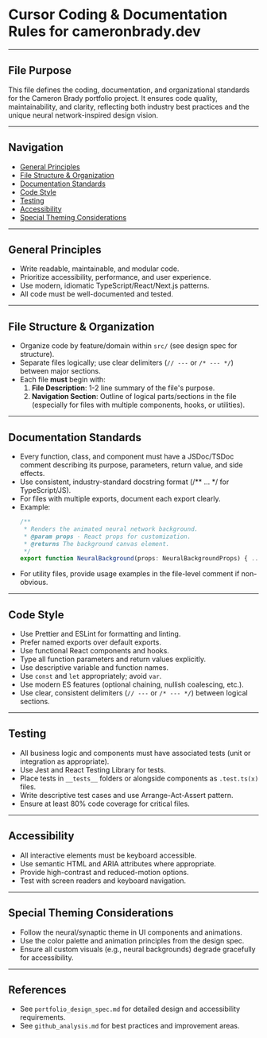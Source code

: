 # Cursor Coding & Documentation Rules for cameronbrady.dev

---

## File Purpose
This file defines the coding, documentation, and organizational standards for the Cameron Brady portfolio project. It ensures code quality, maintainability, and clarity, reflecting both industry best practices and the unique neural network-inspired design vision.

---

## Navigation
- [General Principles](#general-principles)
- [File Structure & Organization](#file-structure--organization)
- [Documentation Standards](#documentation-standards)
- [Code Style](#code-style)
- [Testing](#testing)
- [Accessibility](#accessibility)
- [Special Theming Considerations](#special-theming-considerations)

---

## General Principles
- Write readable, maintainable, and modular code.
- Prioritize accessibility, performance, and user experience.
- Use modern, idiomatic TypeScript/React/Next.js patterns.
- All code must be well-documented and tested.

---

## File Structure & Organization
- Organize code by feature/domain within `src/` (see design spec for structure).
- Separate files logically; use clear delimiters (`// ---` or `/* --- */`) between major sections.
- Each file **must** begin with:
  1. **File Description**: 1-2 line summary of the file's purpose.
  2. **Navigation Section**: Outline of logical parts/sections in the file (especially for files with multiple components, hooks, or utilities).

---

## Documentation Standards
- Every function, class, and component must have a JSDoc/TSDoc comment describing its purpose, parameters, return value, and side effects.
- Use consistent, industry-standard docstring format (/** ... */ for TypeScript/JS).
- For files with multiple exports, document each export clearly.
- Example:
  ```typescript
  /**
   * Renders the animated neural network background.
   * @param props - React props for customization.
   * @returns The background canvas element.
   */
  export function NeuralBackground(props: NeuralBackgroundProps) { ... }
  ```
- For utility files, provide usage examples in the file-level comment if non-obvious.

---

## Code Style
- Use Prettier and ESLint for formatting and linting.
- Prefer named exports over default exports.
- Use functional React components and hooks.
- Type all function parameters and return values explicitly.
- Use descriptive variable and function names.
- Use `const` and `let` appropriately; avoid `var`.
- Use modern ES features (optional chaining, nullish coalescing, etc.).
- Use clear, consistent delimiters (`// ---` or `/* --- */`) between logical sections.

---

## Testing
- All business logic and components must have associated tests (unit or integration as appropriate).
- Use Jest and React Testing Library for tests.
- Place tests in `__tests__` folders or alongside components as `.test.ts(x)` files.
- Write descriptive test cases and use Arrange-Act-Assert pattern.
- Ensure at least 80% code coverage for critical files.

---

## Accessibility
- All interactive elements must be keyboard accessible.
- Use semantic HTML and ARIA attributes where appropriate.
- Provide high-contrast and reduced-motion options.
- Test with screen readers and keyboard navigation.

---

## Special Theming Considerations
- Follow the neural/synaptic theme in UI components and animations.
- Use the color palette and animation principles from the design spec.
- Ensure all custom visuals (e.g., neural backgrounds) degrade gracefully for accessibility.

---

## References
- See `portfolio_design_spec.md` for detailed design and accessibility requirements.
- See `github_analysis.md` for best practices and improvement areas. 